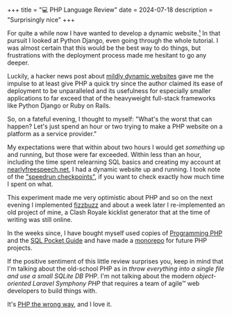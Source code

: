+++
title = "💻 PHP Language Review"
date = 2024-07-18
description = "Surprisingly nice"
+++

For quite a while now I have wanted to develop a dynamic website.[¹](https://port19.xyz/tech/webapps/)
In that pursuit I looked at Python Django, even going through the whole tutorial.
I was almost certain that this would be the best way to do things, but frustrations with the deployment process made me hesitant to go any deeper.

Luckily, a hacker news post about [mildly dynamic websites](https://news.ycombinator.com/item?id=40729671) gave me
the impulse to at least give PHP a quick try since the author claimed its ease of deployment to be unparalleled
and its usefulness for especially smaller applications to far exceed that of the heavyweight full-stack frameworks
like Python Django or Ruby on Rails.

So, on a fateful evening, I thought to myself: "What's the worst that can happen?
Let's just spend an hour or two trying to make a PHP website on a platform as a service provider."

My expectations were that within about two hours I would get *something* up and running, but those were far exceeded.
Within less than an hour, including the time spent relearning SQL basics and creating my account at [nearlyfreespeech.net](https://www.nearlyfreespeech.net/), I had a dynamic website up and running.
I took note of the ["speedrun checkpoints"](https://github.com/port19x/php-monorepo/tree/master/1-origin), if you want to check exactly how much time I spent on what.


This experiment made me very optimistic about PHP and so on the next evening I implemented
[fizzbuzz](https://github.com/port19x/php-monorepo/blob/master/2-fizzbuzz/index.php) and about a week later I re-implemented an old project of mine, a Clash Royale kicklist generator that at the time of writing was still online.

In the weeks since, I have bought myself used copies of [Programming PHP](https://www.oreilly.com/library/view/programming-php-4th/9781492054122/) and the [SQL Pocket Guide](https://www.oreilly.com/library/view/sql-pocket-guide/9781449397586/) and have made a [monorepo](https://github.com/port19x/php-monorepo/) for future PHP projects.

If the positive sentiment of this little review surprises you, keep in mind that I'm talking about the old-school PHP as in *throw everything into a single file and use a small SQLite DB* PHP.
I'm not talking about the modern *object-oriented Laravel Symphony PHP* that requires a team of agile™ web developers to build things with.

It's [PHP the wrong way](https://phpthewrongway.com/), and I love it.
